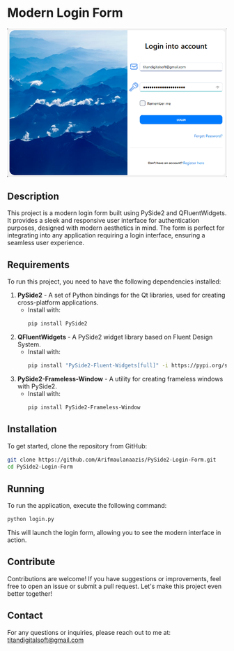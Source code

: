 # Modern Login Form

![Testing Image](test.png)

## Description

This project is a modern login form built using PySide2 and QFluentWidgets. It provides a sleek and responsive user interface for authentication purposes, designed with modern aesthetics in mind. The form is perfect for integrating into any application requiring a login interface, ensuring a seamless user experience.

## Requirements

To run this project, you need to have the following dependencies installed:

1. **PySide2** - A set of Python bindings for the Qt libraries, used for creating cross-platform applications.
   - Install with:
     ```bash
     pip install PySide2
     ```
2. **QFluentWidgets** - A PySide2 widget library based on Fluent Design System.
   - Install with:
     ```bash
     pip install "PySide2-Fluent-Widgets[full]" -i https://pypi.org/simple/
     ```
3. **PySide2-Frameless-Window** - A utility for creating frameless windows with PySide2.
   - Install with:
     ```bash
     pip install PySide2-Frameless-Window
     ```

## Installation

To get started, clone the repository from GitHub:

```bash
git clone https://github.com/Arifmaulanaazis/PySide2-Login-Form.git
cd PySide2-Login-Form
```

## Running

To run the application, execute the following command:

```bash
python login.py
```

This will launch the login form, allowing you to see the modern interface in action.

## Contribute

Contributions are welcome! If you have suggestions or improvements, feel free to open an issue or submit a pull request. Let's make this project even better together!

## Contact

For any questions or inquiries, please reach out to me at: titandigitalsoft@gmail.com

```
